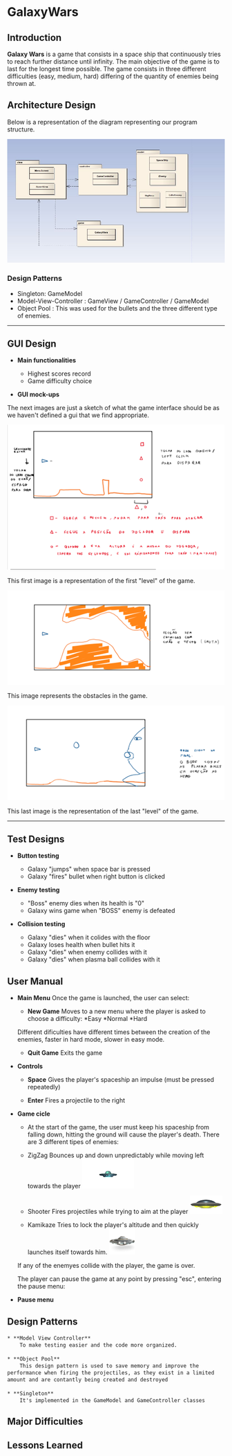 # GalaxyWars

## Introduction

**Galaxy Wars** is a game that consists in a space ship that continuously tries to reach further distance until infinity. The main objective of the game is to last for the longest time possible. 
The game consists in three different difficulties (easy, medium, hard) differing of the quantity of enemies being thrown at.

## Architecture Design

Below is a representation of the diagram representing our program structure.

![alt text](imgs/first-uml.JPG)

### Design Patterns
* Singleton: GameModel
* Model-View-Controller : GameView / GameController / GameModel
* Object Pool : This was used for the bullets and the three different type of enemies.

---

## GUI Design

* **Main functionalities**
  
  * Highest scores record
  * Game difficulty choice

* **GUI mock-ups**

The next images are just a sketch of what the game interface should be as we haven't defined a gui that we find appropriate. 

![alt text](imgs/StandardGame.png)

This first image is a representation of the first "level" of the game.

![alt text](imgs/Cave.png)

This image represents the obstacles in the game.

![alt text](imgs/Boss.png)

This last image is the representation of the last "level" of the game.

---

## Test Designs

* **Button testing**
  * Galaxy "jumps" when space bar is pressed
  * Galaxy "fires" bullet when right button is clicked
  
* **Enemy testing**
  * "Boss" enemy dies when its health is "0"
  * Galaxy wins game when "BOSS" enemy is defeated
  
* **Collision testing**
  * Galaxy "dies" when it colides with the floor
  * Galaxy loses health when bullet hits it
  * Galaxy "dies" when enemy collides with it
  * Galaxy "dies" when plasma ball collides with it



## User Manual

* **Main Menu**
Once the game is launched, the user can select:
	* **New Game**
	Moves to a new menu where the player is asked to choose a difficulty:
		*Easy
		*Normal
		*Hard

	Different dificulties have different times between the creation of the enemies, faster in hard mode, slower in easy mode.
 

	* **Quit Game**
	Exits the game

* **Controls**
	* **Space**
	Gives the player's spaceship an impulse (must be pressed repeatedly)

	* **Enter**
	Fires a projectile to the right


* **Game cicle**
	- At the start of the game, the user must keep his spaceship from falling down, hitting the ground will cause the player's death.
	There are 3 different tipes of enemies:
	* ZigZag
	Bounces up and down unpredictably while moving left towards the player
	![alt text](https://github.com/francismaria/GalaxyWars/blob/master/android/assets/zigzag.png)

	* Shooter
	Fires projectiles while trying to aim at the player
	![alt text](https://github.com/francismaria/GalaxyWars/blob/master/android/assets/shooter.png)

	* Kamikaze
	Tries to lock the player's altitude and then quickly launches itself towards him.
	![alt text](https://github.com/francismaria/GalaxyWars/blob/master/android/assets/kamikaze.png)
	

	If any of the enemyes collide with the player, the game is over. 
	
	The player can pause the game at any point by pressing "esc", entering the pause menu:
	
* **Pause menu**



## Design Patterns

	* **Model View Controller**
		To make testing easier and the code more organized.

	* **Object Pool**
		This design pattern is used to save memory and improve the performance when firing the projectiles, as they exist in a limited amount and are contantly being created and destroyed

	* **Singleton**
		It's implemented in the GameModel and GameController classes


## Major Difficulties

## Lessons Learned

